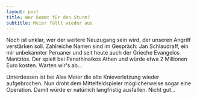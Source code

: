 ```yaml
---
layout: post
title: Wer kommt für den Sturm?
subtitle: Meier fällt wieder aus
---
```


Noch ist unklar, wer der weitere Neuzugang sein wird, der unseren Angriff verstärken soll. Zahlreiche Namen sind im Gespräch: Jan Schlaudraff, ein mir unbekannter Peruaner und seit heute auch der Grieche Evangelos Mantzios. Der spielt bei Panathinaikos Athen und würde etwa 2 Millionen Euro kosten. Warten wir's ab...

Unterdessen ist bei Alex Meier die alte Knieverletzung wieder aufgebrochen. Nun droht dem Mittelfeldspieler möglicherweise sogar eine Operation. Damit würde er natürlich langfristig ausfallen. Nicht gut...
